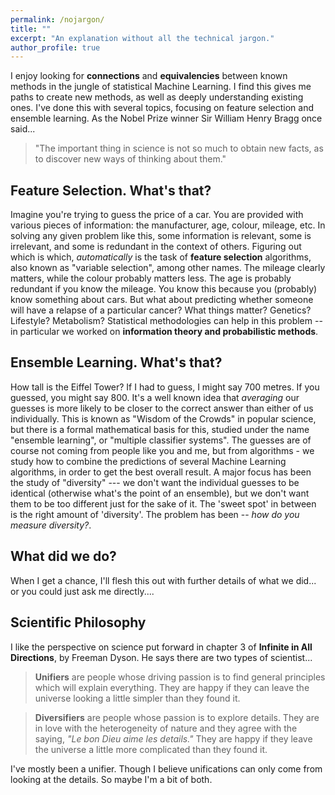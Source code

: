 ```yaml
---
permalink: /nojargon/
title: ""
excerpt: "An explanation without all the technical jargon."
author_profile: true
---
```


I enjoy looking for <b>connections</b> and <b>equivalencies</b> between known methods in the jungle of statistical Machine Learning.
I find this gives me paths to create new methods, as well as deeply understanding existing ones.
I've done this with several topics, focusing on feature selection and ensemble learning.
As the Nobel Prize winner Sir William Henry Bragg once said...

> "The important thing in science is not so much to obtain new facts, as to discover new ways of thinking about them."

Feature Selection. What's that?
-----

Imagine you're trying to guess the price of a car.
You are provided with various pieces of information: the manufacturer, age, colour, mileage, etc.
In solving any given problem like this, some information is relevant, some is irrelevant, and some is redundant in the context of others.
Figuring out which is which, <i>automatically</i> is the task of <b>feature selection</b> algorithms,
also known as "variable selection", among other names.
The mileage clearly matters, while the colour probably matters less.
The age is probably redundant if you know the mileage.
You know this because you (probably) know something about cars.
But what about predicting whether someone will have a relapse of a particular cancer?
What things matter? Genetics? Lifestyle? Metabolism?
Statistical methodologies can help in this problem -- in particular we worked on <b>information theory and probabilistic methods</b>.

Ensemble Learning. What's that?
-----

How tall is the Eiffel Tower? If I had to guess, I might say 700 metres.  If you guessed, you might say 800.
It's a well known idea that <i>averaging</i> our guesses is more likely to be closer to the correct answer than either of us individually.
This is known as "Wisdom of the Crowds" in popular science, but there is a formal mathematical basis for this, studied under the name
"ensemble learning", or "multiple classifier systems".  The guesses are of course not coming from people like you and me, but from algorithms - we study how to combine the predictions of several Machine Learning algorithms, in order to get the best overall result. A major focus has been the study of "diversity" --- we don't want the individual guesses to be identical (otherwise what's the point of an ensemble), but we don't want them to be too different just for the sake of it.  The 'sweet spot' in between is the right amount of 'diversity'. The problem has been -- <i>how do you measure diversity?</i>.


What did we do?
-----
When I get a chance, I'll flesh this out with further details of what we did... or you could just ask me directly....


<!--
There is one type of algorithm that has been quite popular --- based on "mutual information".
By reading (a lot of) literature published in the period of the 1980s to early 2010s, we found 25-30 published methods, each of which claimed to be the "right way" to do it.
We figured out that these were all ....

From this foundation, we figured out how to build algorithms that could work with partial information....

Next, we thought about the following question --- what if you changed the data to your algorithm, just a little bit?
Would it still identify the same set of features as "important"?  The simple answer is (for most methods), no.
The harder question is how to measure this "stability" of algorithms. We....
-->

Scientific Philosophy
-----

I like the perspective on science put forward in chapter 3 of <b>Infinite in All Directions</b>, by Freeman Dyson.  He says there are two types of scientist...

> <b>Unifiers</b> are people whose driving passion is to find general principles which will explain everything. They are happy if they can leave the universe looking a little simpler than they found it.

> <b>Diversifiers</b> are people whose passion is to explore details. They are in love with the heterogeneity of nature and they agree with the saying, <i>"Le bon Dieu aime les details."</i> They are happy if they leave the universe a little more complicated than they found it.

I've mostly been a unifier.
Though I believe unifications can only come from looking at the details.
So maybe I'm a bit of both.

